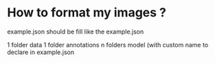# How to format my images ?

example.json should be fill like the example.json

1 folder data
1 folder annotations
n folders model (with custom name to declare in example.json